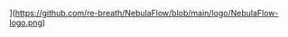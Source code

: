 
[](https://github.com/re-breath/NebulaFlow/blob/main/logo/NebulaFlow-logo.png)](https://github.com/re-breath/NebulaFlow/blob/main/logo/NebulaFlow-logo.png)
